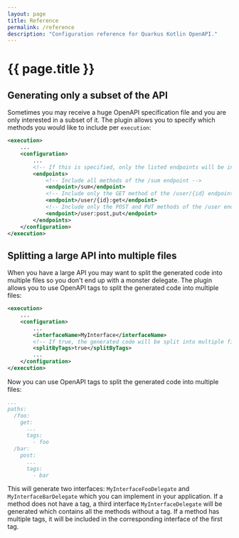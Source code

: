 ```yaml
---
layout: page
title: Reference
permalink: /reference
description: "Configuration reference for Quarkus Kotlin OpenAPI."
---
```


# {{ page.title }}

## Generating only a subset of the API
Sometimes you may receive a huge OpenAPI specification file and you are only interested in a subset of it. The plugin allows you to specify which methods you would like to include per `execution`:

```xml
<execution>
    ...
    <configuration>
        ...
        <!-- If this is specified, only the listed endpoints will be included -->
        <endpoints>
            <!-- Include all methods of the /sum endpoint -->
            <endpoint>/sum</endpoint>
            <!-- Include only the GET method of the /user/{id} endpoint -->
            <endpoint>/user/{id}:get</endpoint>
            <!-- Include only the POST and PUT methods of the /user endpoint -->
            <endpoint>/user:post,put</endpoint>
        </endpoints>
    </configuration>
</execution>
```

## Splitting a large API into multiple files
When you have a large API you may want to split the generated code into multiple files so you don't end up with a monster delegate. The plugin allows you to use OpenAPI tags to split the generated code into multiple files:

```xml
<execution>
    ...
    <configuration>
        ...
        <interfaceName>MyInterface</interfaceName>
        <!-- If true, the generated code will be split into multiple files based on the OpenAPI tags -->
        <splitByTags>true</splitByTags>
        ...
    </configuration>
</execution>
```

Now you can use OpenAPI tags to split the generated code into multiple files:

```yaml
...
paths:
  /foo:
    get:
      ...
      tags:
        - foo
  /bar:
    post:
      ...
      tags:
        - bar
```

This will generate two interfaces: `MyInterfaceFooDelegate` and `MyInterfaceBarDelegate` which you can implement in your application. If a method does not have a tag, a third interface `MyInterfaceDelegate` will be generated which contains all the methods without a tag. If a method has multiple tags, it will be included in the corresponding interface of the first tag.